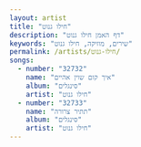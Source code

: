 ```yaml
---
layout: artist
title: "חילו גנוט"
description: "דף האמן חילו גנוט"
keywords: "שירים, מוזיקה, חילו גנוט"
permalink: /artists/חילו-גנוט/
songs:
  - number: "32732"
    name: "איך קום שוין אהיים"
    album: "סינגלים"
    artist: "חילו גנוט"
  - number: "32733"
    name: "תתיר צרורה"
    album: "סינגלים"
    artist: "חילו גנוט"
---
```

